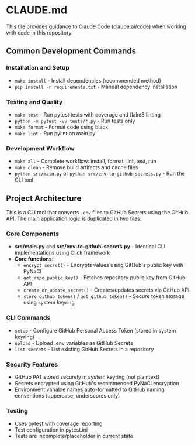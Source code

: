 # CLAUDE.md

This file provides guidance to Claude Code (claude.ai/code) when working with code in this repository.

## Common Development Commands

### Installation and Setup
- `make install` - Install dependencies (recommended method)
- `pip install -r requirements.txt` - Manual dependency installation

### Testing and Quality
- `make test` - Run pytest tests with coverage and flake8 linting
- `python -m pytest -vv tests/*.py` - Run tests only
- `make format` - Format code using black
- `make lint` - Run pylint on main.py

### Development Workflow
- `make all` - Complete workflow: install, format, lint, test, run
- `make clean` - Remove build artifacts and cache files
- `python src/main.py` or `python src/env-to-github-secrets.py` - Run the CLI tool

## Project Architecture

This is a CLI tool that converts `.env` files to GitHub Secrets using the GitHub API. The main application logic is duplicated in two files:

### Core Components
- **src/main.py** and **src/env-to-github-secrets.py** - Identical CLI implementations using Click framework
- **Core functions**:
  - `encrypt_secret()` - Encrypts values using GitHub's public key with PyNaCl
  - `get_repo_public_key()` - Fetches repository public key from GitHub API
  - `create_or_update_secret()` - Creates/updates secrets via GitHub API
  - `store_github_token()` / `get_github_token()` - Secure token storage using system keyring

### CLI Commands
- `setup` - Configure GitHub Personal Access Token (stored in system keyring)
- `upload` - Upload .env variables as GitHub Secrets
- `list-secrets` - List existing GitHub Secrets in a repository

### Security Features
- GitHub PAT stored securely in system keyring (not plaintext)
- Secrets encrypted using GitHub's recommended PyNaCl encryption
- Environment variable names auto-formatted to GitHub naming conventions (uppercase, underscores only)

### Testing
- Uses pytest with coverage reporting
- Test configuration in pytest.ini
- Tests are incomplete/placeholder in current state